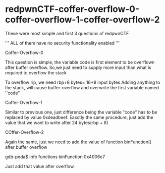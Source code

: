 # redpwnCTF-coffer-overflow-0-coffer-overflow-1-coffer-overflow-2

These were most simple and first 3 questions of redpwnCTF

''' ALL of them have no security functionality enabled '''

Coffer-Overflow-0

This question is simple, the variable code is first element to be overflown after buffer overflow.
So,we just need to supply more input than what is required to overflow the stack

To overflow rip, we need rbp+8 bytes= 16+8 input bytes
Adding anything to the stack, will cause buffer-overflow and overwrite the first variable named ''code''

Coffer-Overflow-1

Similar to previous one, just difference being the variable "code" has to be replaced by value 0xdeadbeef.
Eaxctly the same procedure, just add the value that we want to write after 24 bytes(rbp + 8)

COffer-Overflow-2

Again the same, just we need to add the value of function binFunction() after buffer overflow

gdb-peda$ info functions
binFunction 0x4006e7

Just add that value after overflow.
